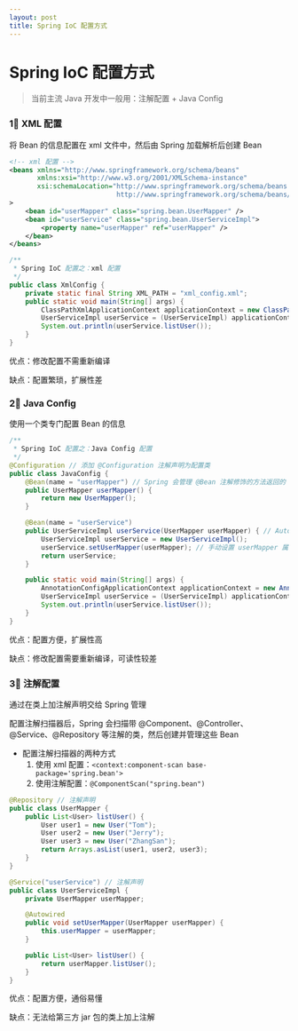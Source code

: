 ```yaml
---
layout: post
title: Spring IoC 配置方式
---
```


# Spring IoC 配置方式

> 当前主流 Java 开发中一般用：注解配置 + Java Config

### 1⃣️ XML 配置

将 Bean 的信息配置在 xml 文件中，然后由 Spring 加载解析后创建 Bean

```xml
<!-- xml 配置 -->
<beans xmlns="http://www.springframework.org/schema/beans"
       xmlns:xsi="http://www.w3.org/2001/XMLSchema-instance"
       xsi:schemaLocation="http://www.springframework.org/schema/beans
                           http://www.springframework.org/schema/beans/spring-beans.xsd"
>
    <bean id="userMapper" class="spring.bean.UserMapper" />
    <bean id="userService" class="spring.bean.UserServiceImpl">
        <property name="userMapper" ref="userMapper" />
    </bean>
</beans>
```

```java
/**
 * Spring IoC 配置之：xml 配置
 */
public class XmlConfig {
    private static final String XML_PATH = "xml_config.xml";
    public static void main(String[] args) {
        ClassPathXmlApplicationContext applicationContext = new ClassPathXmlApplicationContext(XML_PATH); // ClassPathXmlApplicationContext
        UserServiceImpl userService = (UserServiceImpl) applicationContext.getBean("userService");
        System.out.println(userService.listUser());
    }
}
```

优点：修改配置不需重新编译

缺点：配置繁琐，扩展性差

### 2⃣️ Java Config

使用一个类专门配置 Bean 的信息

```java
/**
 * Spring IoC 配置之：Java Config 配置
 */
@Configuration // 添加 @Configuration 注解声明为配置类
public class JavaConfig {
    @Bean(name = "userMapper") // Spring 会管理 @Bean 注解修饰的方法返回的 Bean 实例
    public UserMapper userMapper() {
        return new UserMapper();
    }

    @Bean(name = "userService")
    public UserServiceImpl userService(UserMapper userMapper) { // Autowiring by type from bean name 'userService' via factory method to bean named 'userMapper'
        UserServiceImpl userService = new UserServiceImpl();
        userService.setUserMapper(userMapper); // 手动设置 userMapper 属性
        return userService;
    }

    public static void main(String[] args) {
        AnnotationConfigApplicationContext applicationContext = new AnnotationConfigApplicationContext(JavaConfig.class); // AnnotationConfigApplicationContext
        UserServiceImpl userService = (UserServiceImpl) applicationContext.getBean("userService");
        System.out.println(userService.listUser());
    }
}
```

优点：配置方便，扩展性高

缺点：修改配置需要重新编译，可读性较差

### 3⃣️ 注解配置

通过在类上加注解声明交给 Spring 管理

配置注解扫描器后，Spring 会扫描带 @Component、@Controller、@Service、@Repository 等注解的类，然后创建并管理这些 Bean

- 配置注解扫描器的两种方式
    1. 使用 xml 配置：`<context:component-scan base-package='spring.bean'>`
    2. 使用注解配置：`@ComponentScan("spring.bean")`

```java
@Repository // 注解声明
public class UserMapper {
    public List<User> listUser() {
        User user1 = new User("Tom");
        User user2 = new User("Jerry");
        User user3 = new User("ZhangSan");
        return Arrays.asList(user1, user2, user3);
    }
}

@Service("userService") // 注解声明
public class UserServiceImpl {
    private UserMapper userMapper;

    @Autowired
    public void setUserMapper(UserMapper userMapper) {
        this.userMapper = userMapper;
    }

    public List<User> listUser() {
        return userMapper.listUser();
    }
}
```

优点：配置方便，通俗易懂

缺点：无法给第三方 jar 包的类上加上注解
